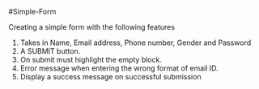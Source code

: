 #Simple-Form

Creating a simple form with the following features 
1. Takes in Name, Email address, Phone number, Gender and Password 
2. A SUBMIT button. 
3. On submit must highlight the empty block. 
4. Error message when entering the wrong format of email ID. 
5. Display a success message on successful submission
